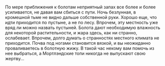 По мере приближения к болотам неприятный запах все более и более усиливается, не давая вам сбиться с пути. Ночь безлунная, в кромешной тьме не видно дальше собственной руки. Хорошо еще, что идти приходится по пустыне, а не по лесу. Впрочем, эту местность уже вряд ли можно назвать пустыней. Болота дают необходимую влажность для некоторой растительности, и жара здесь, как ни странно, ослабевает. Впрочем, долго думать о странностях местного климата не приходится. Почва под ногами становится вязкой, и вы неожиданно проваливаетесь в болотную жижу. В такой час некому вам помочь из нее выбраться, а Мортлэндские топи никогда не выпускают свою жертву...

